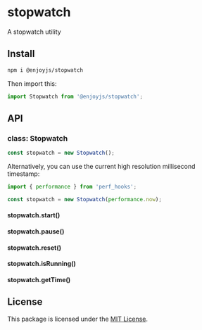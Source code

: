# stopwatch

A stopwatch utility

## Install

```bash
npm i @enjoyjs/stopwatch
```

Then import this:

```ts
import Stopwatch from '@enjoyjs/stopwatch';
```

## API

### class: Stopwatch

```ts
const stopwatch = new Stopwatch();
```

Alternatively, you can use the current high resolution millisecond timestamp:

```ts
import { performance } from 'perf_hooks';

const stopwatch = new Stopwatch(performance.now);
```

#### stopwatch.start()

#### stopwatch.pause()

#### stopwatch.reset()

#### stopwatch.isRunning()

#### stopwatch.getTime()

## License

This package is licensed under the [MIT License](LICENSE).
